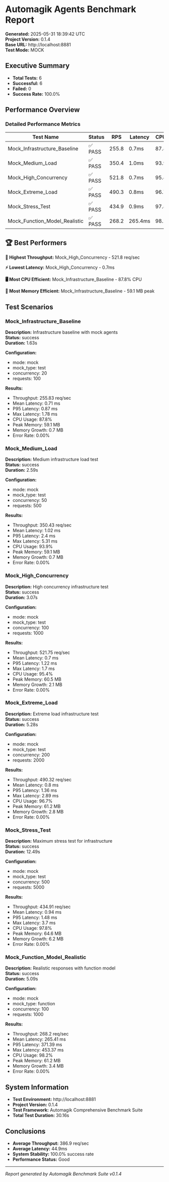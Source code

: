 # Automagik Agents Benchmark Report

**Generated:** 2025-05-31 18:39:42 UTC  
**Project Version:** 0.1.4  
**Base URL:** http://localhost:8881  
**Test Mode:** MOCK

## Executive Summary

- **Total Tests:** 6
- **Successful:** 6
- **Failed:** 0  
- **Success Rate:** 100.0%

## Performance Overview

### Detailed Performance Metrics

| Test Name | Status | RPS | Latency | CPU% | RAM(MB) | Error% |
|-----------|--------|-----|---------|------|---------|--------|
| Mock_Infrastructure_Baseline | ✅ PASS | 255.8 | 0.7ms | 87.8% | 59.1 | 0.00% |
| Mock_Medium_Load | ✅ PASS | 350.4 | 1.0ms | 93.9% | 59.1 | 0.00% |
| Mock_High_Concurrency | ✅ PASS | 521.8 | 0.7ms | 95.4% | 60.5 | 0.00% |
| Mock_Extreme_Load | ✅ PASS | 490.3 | 0.8ms | 96.7% | 61.2 | 0.00% |
| Mock_Stress_Test | ✅ PASS | 434.9 | 0.9ms | 97.8% | 64.6 | 0.00% |
| Mock_Function_Model_Realistic | ✅ PASS | 268.2 | 265.4ms | 98.2% | 61.2 | 0.00% |

## 🏆 Best Performers

**🚀 Highest Throughput:** Mock_High_Concurrency - 521.8 req/sec

**⚡ Lowest Latency:** Mock_High_Concurrency - 0.7ms

**🖥️ Most CPU Efficient:** Mock_Infrastructure_Baseline - 87.8% CPU

**💾 Most Memory Efficient:** Mock_Infrastructure_Baseline - 59.1 MB peak


## Test Scenarios

### Mock_Infrastructure_Baseline

**Description:** Infrastructure baseline with mock agents  
**Status:** success  
**Duration:** 1.63s  

**Configuration:**
- mode: mock
- mock_type: test
- concurrency: 20
- requests: 100

**Results:**
- Throughput: 255.83 req/sec
- Mean Latency: 0.71 ms
- P95 Latency: 0.87 ms
- Max Latency: 1.78 ms
- CPU Usage: 87.8%
- Peak Memory: 59.1 MB
- Memory Growth: 0.7 MB
- Error Rate: 0.00%

### Mock_Medium_Load

**Description:** Medium infrastructure load test  
**Status:** success  
**Duration:** 2.59s  

**Configuration:**
- mode: mock
- mock_type: test
- concurrency: 50
- requests: 500

**Results:**
- Throughput: 350.43 req/sec
- Mean Latency: 1.02 ms
- P95 Latency: 2.4 ms
- Max Latency: 5.31 ms
- CPU Usage: 93.9%
- Peak Memory: 59.1 MB
- Memory Growth: 0.7 MB
- Error Rate: 0.00%

### Mock_High_Concurrency

**Description:** High concurrency infrastructure test  
**Status:** success  
**Duration:** 3.07s  

**Configuration:**
- mode: mock
- mock_type: test
- concurrency: 100
- requests: 1000

**Results:**
- Throughput: 521.75 req/sec
- Mean Latency: 0.7 ms
- P95 Latency: 1.22 ms
- Max Latency: 1.7 ms
- CPU Usage: 95.4%
- Peak Memory: 60.5 MB
- Memory Growth: 2.1 MB
- Error Rate: 0.00%

### Mock_Extreme_Load

**Description:** Extreme load infrastructure test  
**Status:** success  
**Duration:** 5.28s  

**Configuration:**
- mode: mock
- mock_type: test
- concurrency: 200
- requests: 2000

**Results:**
- Throughput: 490.32 req/sec
- Mean Latency: 0.8 ms
- P95 Latency: 1.36 ms
- Max Latency: 2.89 ms
- CPU Usage: 96.7%
- Peak Memory: 61.2 MB
- Memory Growth: 2.8 MB
- Error Rate: 0.00%

### Mock_Stress_Test

**Description:** Maximum stress test for infrastructure  
**Status:** success  
**Duration:** 12.49s  

**Configuration:**
- mode: mock
- mock_type: test
- concurrency: 500
- requests: 5000

**Results:**
- Throughput: 434.91 req/sec
- Mean Latency: 0.94 ms
- P95 Latency: 1.48 ms
- Max Latency: 3.7 ms
- CPU Usage: 97.8%
- Peak Memory: 64.6 MB
- Memory Growth: 6.2 MB
- Error Rate: 0.00%

### Mock_Function_Model_Realistic

**Description:** Realistic responses with function model  
**Status:** success  
**Duration:** 5.09s  

**Configuration:**
- mode: mock
- mock_type: function
- concurrency: 100
- requests: 1000

**Results:**
- Throughput: 268.2 req/sec
- Mean Latency: 265.41 ms
- P95 Latency: 371.39 ms
- Max Latency: 453.37 ms
- CPU Usage: 98.2%
- Peak Memory: 61.2 MB
- Memory Growth: 3.4 MB
- Error Rate: 0.00%


## System Information

- **Test Environment:** http://localhost:8881
- **Project Version:** 0.1.4
- **Test Framework:** Automagik Comprehensive Benchmark Suite
- **Total Test Duration:** 30.16s

## Conclusions


- **Average Throughput:** 386.9 req/sec
- **Average Latency:** 44.9ms
- **System Stability:** 100.0% success rate
- **Performance Status:** Good


---
*Report generated by Automagik Benchmark Suite v0.1.4*
